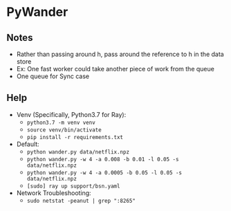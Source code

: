 # PyWander

## Notes
* Rather than passing around h, pass around the reference to h in the data store
* Ex: One fast worker could take another piece of work from the queue
* One queue for Sync case

## Help
* Venv (Specifically, Python3.7 for Ray):
  * `python3.7 -m venv venv`
  * `source venv/bin/activate`
  * `pip install -r requirements.txt`
* Default:
  * `python wander.py data/netflix.npz`
  * `python wander.py -w 4 -a 0.008 -b 0.01 -l 0.05 -s data/netflix.npz`
  * `python wander.py -w 4 -a 0.0005 -b 0.05 -l 0.05 -s data/netflix.npz`
  * `[sudo] ray up support/bsn.yaml`
* Network Troubleshooting:
  * `sudo netstat -peanut | grep ":8265"`
